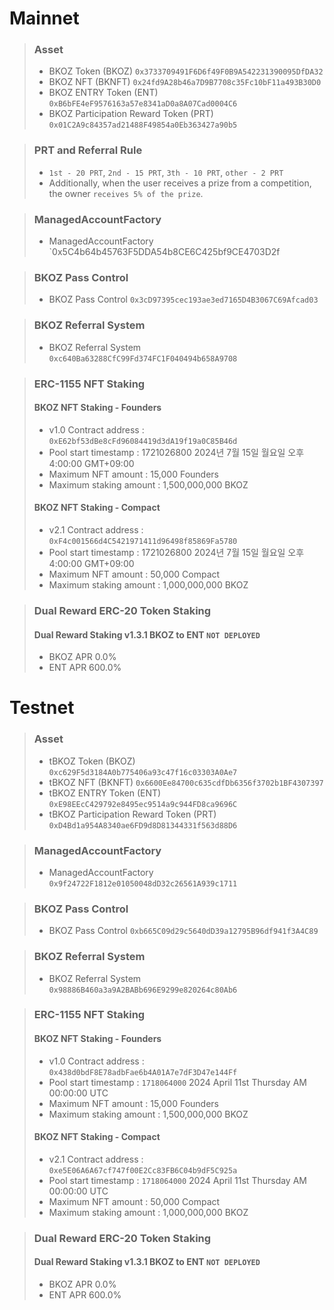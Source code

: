 # Mainnet
>### Asset
> * BKOZ Token (BKOZ) `0x3733709491F6D6f49F0B9A542231390095DfDA32`
> * BKOZ NFT (BKNFT) `0x24fd9A28b46a7D9B7708c35Fc10bF11a493B30D0`
> * BKOZ ENTRY Token (ENT) `0xB6bFE4eF9576163a57e8341aD0a8A07Cad0004C6`
> * BKOZ Participation Reward Token (PRT) `0x01C2A9c84357ad21488F49854a0Eb363427a90b5`

>### PRT and Referral Rule
> * `1st - 20 PRT`, `2nd - 15 PRT`, `3th - 10 PRT`, `other - 2 PRT`
> * Additionally, when the user receives a prize from a competition, the owner `receives 5% of the prize`.

>### ManagedAccountFactory
> * ManagedAccountFactory `0x5C4b64b45763F5DDA54b8CE6C425bf9CE4703D2f

>### BKOZ Pass Control
> * BKOZ Pass Control `0x3cD97395cec193ae3ed7165D4B3067C69Afcad03`

>### BKOZ Referral System
> * BKOZ Referral System `0xc640Ba63288CfC99Fd374FC1F040494b658A9708`

> ### ERC-1155 NFT Staking
> #### BKOZ NFT Staking - Founders
> * v1.0 Contract address : `0xE62bf53dBe8cFd96084419d3dA19f19a0C85B46d`
> * Pool start timestamp : 1721026800 2024년 7월 15일 월요일 오후 4:00:00 GMT+09:00
> * Maximum NFT amount : 15,000 Founders
> * Maximum staking amount : 1,500,000,000 BKOZ
> #### BKOZ NFT Staking - Compact
> * v2.1 Contract address : `0xF4c001566d4C5421971411d96498f85869Fa5780`
> * Pool start timestamp : 1721026800 2024년 7월 15일 월요일 오후 4:00:00 GMT+09:00
> * Maximum NFT amount : 50,000 Compact
> * Maximum staking amount : 1,000,000,000 BKOZ

> ### Dual Reward ERC-20 Token Staking
> #### Dual Reward Staking v1.3.1 BKOZ to ENT `NOT DEPLOYED`
> * BKOZ APR 0.0%
> * ENT APR 600.0%

# Testnet
>### Asset
> * tBKOZ Token (BKOZ) `0xc629F5d3184A0b775406a93c47f16c03303A0Ae7`
> * tBKOZ NFT (BKNFT) `0x6600Ee84700c635cdfDb6356f3702b1BF4307397`
> * tBKOZ ENTRY Token (ENT) `0xE98EEcC429792e8495ec9514a9c944FD8ca9696C`
> * tBKOZ Participation Reward Token (PRT) `0xD4Bd1a954A8340ae6FD9d8D81344331f563d88D6`

>### ManagedAccountFactory
> * ManagedAccountFactory `0x9f24722F1812e01050048dD32c26561A939c1711`

>### BKOZ Pass Control
> * BKOZ Pass Control `0xb665C09d29c5640dD39a12795B96df941f3A4C89`

>### BKOZ Referral System
> * BKOZ Referral System `0x98886B460a3a9A2BABb696E9299e820264c80Ab6`

> ### ERC-1155 NFT Staking
> #### BKOZ NFT Staking - Founders
> * v1.0 Contract address : `0x438d0bdF8E78adbFae6b4A01A7e7dF3D47e144Ff`
> * Pool start timestamp : `1718064000` 2024 April 11st Thursday AM 00:00:00 UTC
> * Maximum NFT amount : 15,000 Founders
> * Maximum staking amount : 1,500,000,000 BKOZ
> #### BKOZ NFT Staking - Compact
> * v2.1 Contract address : `0xe5E06A6A67cf747f00E2Cc83FB6C04b9dF5C925a`
> * Pool start timestamp : `1718064000` 2024 April 11st Thursday AM 00:00:00 UTC
> * Maximum NFT amount : 50,000 Compact
> * Maximum staking amount : 1,000,000,000 BKOZ

> ### Dual Reward ERC-20 Token Staking
> #### Dual Reward Staking v1.3.1 BKOZ to ENT `NOT DEPLOYED`
> * BKOZ APR 0.0%
> * ENT APR 600.0%